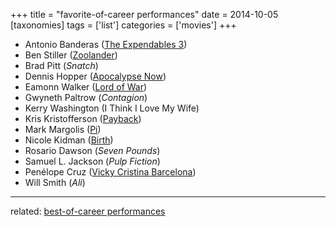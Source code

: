+++
title = "favorite-of-career performances"
date = 2014-10-05
[taxonomies]
tags = ['list']
categories = ['movies']
+++

- Antonio Banderas ([The Expendables 3])
- Ben Stiller ([Zoolander])
- Brad Pitt (*Snatch*)
- Dennis Hopper ([Apocalypse Now])
- Eamonn Walker ([Lord of War])
- Gwyneth Paltrow (*Contagion*)
- Kerry Washington (I Think I Love My Wife)
- Kris Kristofferson ([Payback])
- Mark Margolis ([Pi])
- Nicole Kidman ([Birth])
- Rosario Dawson (*Seven Pounds*)
- Samuel L. Jackson (*Pulp Fiction*)
- Penélope Cruz ([Vicky Cristina Barcelona])
- Will Smith (*Ali*)

---

related: [best-of-career performances]

[The Expendables 3]: @/the-expendables-3.md
[Zoolander]: @/zoolander-2001.md
[Apocalypse Now]: @/apocalypse-now-1979.md
[Lord of War]: @/lord-of-war-2005.md
[Payback]: @/payback-1999.md
[Pi]: @/pi-1997.md
[Birth]: @/birth.md
[Vicky Cristina Barcelona]: @/vicky-cristina-barcelona-2008.md
[best-of-career performances]: @/best-of-career-performances.md
